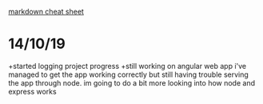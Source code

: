 [markdown cheat sheet](https://github.com/adam-p/markdown-here/wiki/Markdown-Cheatsheet)

# 14/10/19

+started logging project progress +still working on angular web app i've managed to get the app working correctly but still having trouble serving the app through node. im going to do a bit more looking into how node and express works
